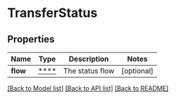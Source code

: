 # TransferStatus

## Properties
Name | Type | Description | Notes
------------ | ------------- | ------------- | -------------
**flow** | [****](.md) | The status flow | [optional] 

[[Back to Model list]](../../README.md#documentation-for-models) [[Back to API list]](../../README.md#documentation-for-api-endpoints) [[Back to README]](../../README.md)

